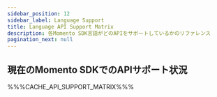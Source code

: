 ```yaml
---
sidebar_position: 12
sidebar_label: Language Support
title: Language API Support Matrix
description: 各Momento SDK言語がどのAPIをサポートしているかのリファレンス
pagination_next: null
---
```


## 現在のMomento SDKでのAPIサポート状況

%%%CACHE_API_SUPPORT_MATRIX%%%
